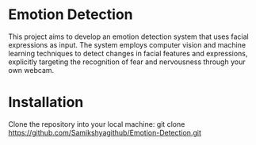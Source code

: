# Emotion Detection
This project aims to develop an emotion detection system that uses facial expressions as input. The system employs computer vision and machine learning techniques to detect changes in facial features and expressions, explicitly targeting the recognition of fear and nervousness through your own webcam.

# Installation

Clone the repository into your local machine:
git clone
https://github.com/Samikshyagithub/Emotion-Detection.git


